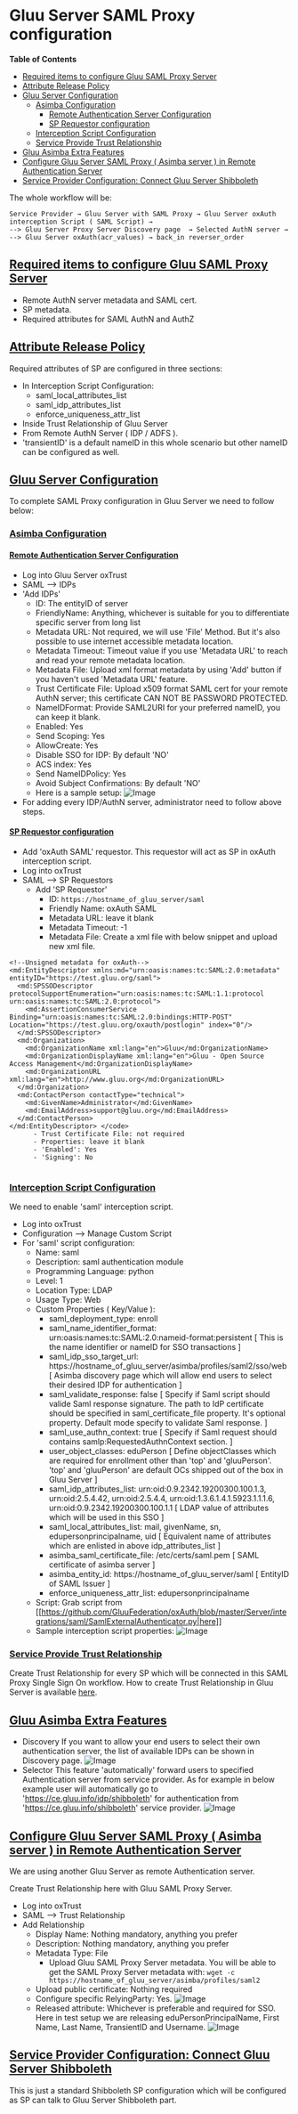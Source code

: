 # Gluu Server SAML Proxy configuration


**Table of Contents**

- [Required items to configure Gluu SAML Proxy Server](#required-items)
- [Attribute Release Policy](#attribute-release)
- [Gluu Server Configuration](#gluu-server-configuration)
  - [Asimba Configuration](#asimba-configuration)
    - [Remote Authentication Server Configuration](#remote-authentication-server)
    - [SP Requestor configuration](#sp-requestors)
  - [Interception Script Configuration](#interception-script)
  - [Service Provide Trust Relationship](#sp-tr)
- [Gluu Asimba Extra Features](#extra-features)
- [Configure Gluu Server SAML Proxy ( Asimba server ) in Remote Authentication Server](#authn-server-tr)
- [Service Provider Configuration: Connect Gluu Server Shibboleth](#remote-sp-configuration)


The whole workflow will be:

```
Service Provider → Gluu Server with SAML Proxy → Gluu Server oxAuth interception Script ( SAML Script) → 
--> Gluu Server Proxy Server Discovery page  → Selected AuthN server → 
--> Gluu Server oxAuth(acr_values) → back_in reverser_order
```

## [Required items to configure Gluu SAML Proxy Server](#required-items)

  - Remote AuthN server metadata and SAML cert.
  - SP metadata. 
  - Required attributes for SAML AuthN and AuthZ

## [Attribute Release Policy](#attribute-release)

Required attributes of SP are configured in three sections: 
  - In Interception Script Configuration: 
    - saml_local_attributes_list
    - saml_idp_attributes_list
    - enforce_uniqueness_attr_list
  - Inside Trust Relationship of Gluu Server
  - From Remote AuthN Server ( IDP / ADFS ). 
  - 'transientID' is a default nameID in this whole scenario but other nameID can be configured as well. 

## [Gluu Server Configuration](#gluu-server-configuration)

To complete SAML Proxy configuration in Gluu Server we need to follow below: 

### [Asimba Configuration](#asimba-configuration)

#### [Remote Authentication Server Configuration](#remote-authentication-server)
  - Log into Gluu Server oxTrust
  - SAML --> IDPs
  - 'Add IDPs'
    - ID: The entityID of server
    - FriendlyName: Anything, whichever is suitable for you to differentiate specific server from long list
    - Metadata URL: Not required, we will use 'File' Method. But it's also possible to use internet accessible metadata location. 
    - Metadata Timeout: Timeout value if you use 'Metadata URL' to reach and read your remote metadata location. 
    - Metadata File: Upload xml format metadata by using 'Add' button if you haven't used 'Metadata URL' feature. 
    - Trust Certificate File: Upload x509 format SAML cert for your remote AuthN server; this certificate CAN NOT BE PASSWORD PROTECTED. 
    - NameIDFormat: Provide SAML2URI for your preferred nameID, you can keep it blank. 
    - Enabled: Yes
    - Send Scoping: Yes
    - AllowCreate: Yes
    - Disable SSO for IDP: By default 'NO'
    - ACS index: Yes
    - Send NameIDPolicy: Yes
    - Avoid Subject Confirmations: By default 'NO' 
    - Here is a sample setup: ![Image](https://raw.githubusercontent.com/GluuFederation/docs/master/sources/img/SAMLTrustRelationships/IDP_setup.png?raw=true)
  - For adding every IDP/AuthN server, administrator need to follow above steps.
  

#### [SP Requestor configuration](#sp-requestors)

  - Add 'oxAuth SAML' requestor. This requestor will act as SP in oxAuth interception script. 
  - Log into oxTrust
  - SAML --> SP Requestors
    - Add 'SP Requestor'
      - ID: `https://hostname_of_gluu_server/saml`
      - Friendly Name: oxAuth SAML
      - Metadata URL: leave it blank
      - Metadata Timeout: -1
      - Metadata File: Create a xml file with below snippet and upload new xml file.  
```
<!--Unsigned metadata for oxAuth-->
<md:EntityDescriptor xmlns:md="urn:oasis:names:tc:SAML:2.0:metadata" entityID="https://test.gluu.org/saml">
  <md:SPSSODescriptor protocolSupportEnumeration="urn:oasis:names:tc:SAML:1.1:protocol urn:oasis:names:tc:SAML:2.0:protocol">
    <md:AssertionConsumerService Binding="urn:oasis:names:tc:SAML:2.0:bindings:HTTP-POST" Location="https://test.gluu.org/oxauth/postlogin" index="0"/>
  </md:SPSSODescriptor>
  <md:Organization>
    <md:OrganizationName xml:lang="en">Gluu</md:OrganizationName>
    <md:OrganizationDisplayName xml:lang="en">Gluu - Open Source Access Management</md:OrganizationDisplayName>
    <md:OrganizationURL xml:lang="en">http://www.gluu.org</md:OrganizationURL>
  </md:Organization>
  <md:ContactPerson contactType="technical">
    <md:GivenName>Administrator</md:GivenName>
    <md:EmailAddress>support@gluu.org</md:EmailAddress>
  </md:ContactPerson>
</md:EntityDescriptor> </code>
      - Trust Certificate File: not required
      - Properties: leave it blank
      - 'Enabled': Yes
      - 'Signing': No
 
```
### [Interception Script Configuration](#interception-script)

We need to enable 'saml' interception script. 

  - Log into oxTrust
  - Configuration --> Manage Custom Script
  - For 'saml' script configuration: 
    - Name: saml
    - Description: saml authentication module
    - Programming Language: python
    - Level: 1
    - Location Type: LDAP
    - Usage Type: Web
    - Custom Properties ( Key/Value ): 
      - saml_deployment_type: enroll 
      - saml_name_identifier_format: urn:oasis:names:tc:SAML:2.0:nameid-format:persistent [ This is the name identifier or nameID for SSO transactions ] 
      - saml_idp_sso_target_url: https://hostname_of_gluu_server/asimba/profiles/saml2/sso/web [ Asimba discovery page which will allow end users to select their desired IDP for authentication ] 
      - saml_validate_response: false [ Specify if Saml script should valide Saml response signature. The path to IdP certificate should be specified in saml_certificate_file property. It's optional property. Default mode specify to validate Saml response. ] 
      - saml_use_authn_context: true [ Specify if Saml request should contains samlp:RequestedAuthnContext section. ] 
      - user_object_classes: eduPerson [ Define objectClasses which are required for enrollment other than 'top' and 'gluuPerson'. 'top' and 'gluuPerson' are default OCs shipped out of the box in Gluu Server ] 
      - saml_idp_attributes_list: urn:oid:0.9.2342.19200300.100.1.3, urn:oid:2.5.4.42, urn:oid:2.5.4.4, urn:oid:1.3.6.1.4.1.5923.1.1.1.6, urn:oid:0.9.2342.19200300.100.1.1 [ LDAP value of attributes which will be used in this SSO ] 
      - saml_local_attributes_list: mail, givenName, sn, edupersonprincipalname, uid [ Equivalent name of attributes which are enlisted in above idp_attributes_list ]
      - asimba_saml_certificate_file: /etc/certs/saml.pem [ SAML certificate of asimba server ] 
      - asimba_entity_id: https://hostname_of_gluu_server/saml [ EntityID of SAML Issuer ] 
      - enforce_uniqueness_attr_list: edupersonprincipalname 
    - Script: Grab script from [[https://github.com/GluuFederation/oxAuth/blob/master/Server/integrations/saml/SamlExternalAuthenticator.py|here]]
    - Sample interception script properties: ![Image](https://raw.githubusercontent.com/GluuFederation/docs/master/sources/img/interception_scripts/saml_script_properties.png?raw=true)

### [Service Provide Trust Relationship](#sp-tr)

Create Trust Relationship for every SP which will be connected in this SAML Proxy Single Sign On workflow. How to create Trust Relationship in Gluu Server is available [here](https://gluu.org/docs/integrate/outbound-saml/#how-to-create-trust-relationship).

## [Gluu Asimba Extra Features](#extra-features)

  - Discovery
If you want to allow your end users to select their own authentication server, the list of available IDPs can be shown in Discovery page. ![Image](https://raw.githubusercontent.com/GluuFederation/docs/master/sources/img/oxTrust/discovery_page.png?raw=true)
  - Selector
This feature 'automatically' forward users to specified Authentication server from service provider. As for example in below example user will automatically go to 'https://ce.gluu.info/idp/shibboleth' for authentication from 'https://ce.gluu.info/shibboleth' service provider. ![Image](https://raw.githubusercontent.com/GluuFederation/docs/master/sources/img/oxTrust/selector.png?raw=true)

## [Configure Gluu Server SAML Proxy ( Asimba server ) in Remote Authentication Server](#authn-server-tr)

We are using another Gluu Server as remote Authentication server. 

Create Trust Relationship here with Gluu SAML Proxy Server.
  - Log into oxTrust
  - SAML --> Trust Relationship
  - Add Relationship
    - Display Name: Nothing mandatory, anything you prefer
    - Description: Nothing mandatory, anything you prefer
    - Metadata Type: File
      - Upload Gluu SAML Proxy Server metadata. You will be able to get the SAML Proxy Server metadata with: `wget -c https://hostname_of_gluu_server/asimba/profiles/saml2`
    - Upload public certificate: Nothing required 
    - Configure specific RelyingParty: Yes. ![Image](https://raw.githubusercontent.com/GluuFederation/docs/master/sources/img/SAMLTrustRelationships/RelyingPartyConfigurationSAML2SSO.png?raw=true)
    - Released attribute: Whichever is preferable and required for SSO. Here in test setup we are releasing eduPersonPrincipalName, First Name, Last Name, TransientID and Username. ![Image](https://raw.githubusercontent.com/GluuFederation/docs/master/sources/img/SAMLTrustRelationships/testGluuOrgAsimba.png?raw=true)


## [Service Provider Configuration: Connect Gluu Server Shibboleth](#remote-sp-configuration)

This is just a standard Shibboleth SP configuration which will be configured as SP can talk to Gluu Server Shibboleth part. 
